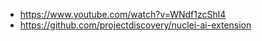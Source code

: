 - https://www.youtube.com/watch?v=WNdf1zcShl4
- https://github.com/projectdiscovery/nuclei-ai-extension
